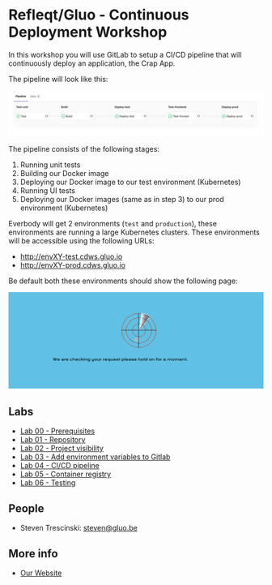# Refleqt/Gluo - Continuous Deployment Workshop

In this workshop you will use GitLab to setup a CI/CD pipeline that will 
continuously deploy an application, the Crap App.

The pipeline will look like this:

![GitLab pipeline](./images/00-pipeline.png)

The pipeline consists of the following stages:

1. Running unit tests
2. Building our Docker image
3. Deploying our Docker image to our test environment (Kubernetes)
4. Running UI tests
5. Deploying our Docker images (same as in step 3) to our prod environment 
(Kubernetes)

Everbody will get 2 environments (`test` and `production`), these environments 
are running a large Kubernetes clusters.  These environments will be accessible 
using the following URLs:

* http://envXY-test.cdws.gluo.io
* http://envXY-prod.cdws.gluo.io

Be default both these environments should show the following page:

![GitLab pipeline](./images/00-crapapp-not-deployed.png)

## Labs

* [Lab 00 - Prerequisites](lab-00)
* [Lab 01 - Repository](lab-01)
* [Lab 02 - Project visibility](lab-02)
* [Lab 03 - Add environment variables to Gitlab](lab-03)
* [Lab 04 - CI/CD pipeline](lab-04)
* [Lab 05 - Container registry](lab-05)
* [Lab 06 - Testing](lab-05)

## People

* Steven Trescinski: steven@gluo.be

## More info

* [Our Website](http://www.gluo.be)